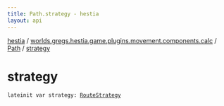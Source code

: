 ```yaml
---
title: Path.strategy - hestia
layout: api
---
```


<div class='api-docs-breadcrumbs'><a href="../../index.html">hestia</a> / <a href="../index.html">worlds.gregs.hestia.game.plugins.movement.components.calc</a> / <a href="index.html">Path</a> / <a href="./strategy.html">strategy</a></div>

# strategy

<div class="signature"><code><span class="keyword">lateinit</span> <span class="keyword">var </span><span class="identifier">strategy</span><span class="symbol">: </span><a href="../../worlds.gregs.hestia.game.path/-route-strategy/index.html"><span class="identifier">RouteStrategy</span></a></code></div>
